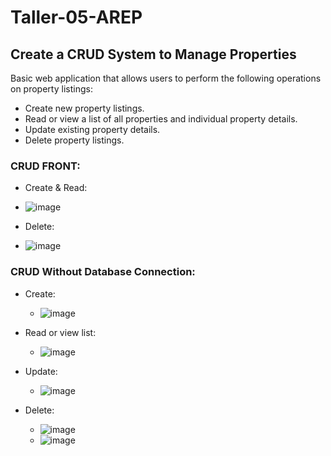 # Taller-05-AREP

## Create a CRUD System to Manage Properties

Basic web application that allows users to perform the following operations on property listings:

* Create new property listings.
* Read or view a list of all properties and individual property details.
* Update existing property details.
* Delete property listings.

  
### CRUD FRONT:
* Create & Read:
 * ![image](https://github.com/user-attachments/assets/939d2c96-3b97-41de-a59d-ae99a7a89084)
   
*  Delete:
 * ![image](https://github.com/user-attachments/assets/860bb799-ba6a-4975-93da-9ce3a22a6a4e)
 

### CRUD Without Database Connection:

* Create:
  * ![image](https://github.com/user-attachments/assets/ab42fe7a-7541-485d-bf9f-a3856b477ee2)

* Read or view list:
  * ![image](https://github.com/user-attachments/assets/b13707af-cf0b-4ee4-8a6c-17f0c05d00b0)
 
* Update:
  * ![image](https://github.com/user-attachments/assets/b049a35a-c494-4bb7-9e7d-c65c332d673a)
  
* Delete:
  * ![image](https://github.com/user-attachments/assets/c6ca5d58-8fbf-435d-bfbe-72a034b5a3f3)
  * ![image](https://github.com/user-attachments/assets/92618449-317f-4ed4-8761-6f62edb2f829)





